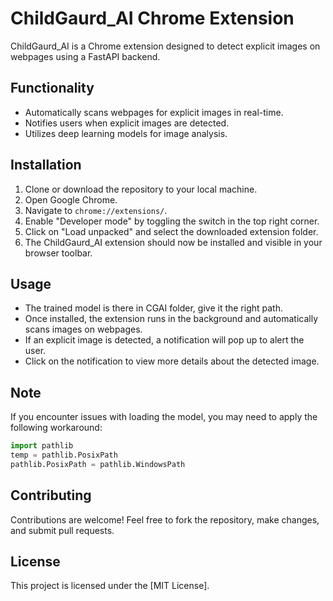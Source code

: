 # ChildGaurd_AI Chrome Extension

ChildGaurd_AI is a Chrome extension designed to detect explicit images on webpages using a FastAPI backend.

## Functionality

- Automatically scans webpages for explicit images in real-time.
- Notifies users when explicit images are detected.
- Utilizes deep learning models for image analysis.

## Installation

1. Clone or download the repository to your local machine.
2. Open Google Chrome.
3. Navigate to `chrome://extensions/`.
4. Enable "Developer mode" by toggling the switch in the top right corner.
5. Click on "Load unpacked" and select the downloaded extension folder.
6. The ChildGaurd_AI extension should now be installed and visible in your browser toolbar.

## Usage

- The trained model is there in CGAI folder, give it the right path.
- Once installed, the extension runs in the background and automatically scans images on webpages.
- If an explicit image is detected, a notification will pop up to alert the user.
- Click on the notification to view more details about the detected image.

## Note
If you encounter issues with loading the model, you may need to apply the following workaround:

```python
import pathlib
temp = pathlib.PosixPath
pathlib.PosixPath = pathlib.WindowsPath
```
## Contributing

Contributions are welcome! Feel free to fork the repository, make changes, and submit pull requests.

## License

This project is licensed under the [MIT License].
